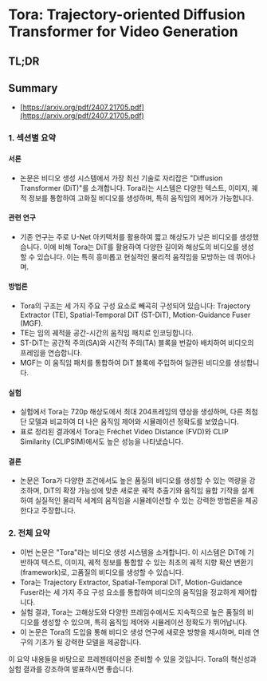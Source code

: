 # Tora: Trajectory-oriented Diffusion Transformer for Video Generation
## TL;DR
## Summary
- [https://arxiv.org/pdf/2407.21705.pdf](https://arxiv.org/pdf/2407.21705.pdf)

### 1. 섹션별 요약

#### 서론
- 논문은 비디오 생성 시스템에서 가장 최신 기술로 자리잡은 "Diffusion Transformer (DiT)"를 소개합니다. Tora라는 시스템은 다양한 텍스트, 이미지, 궤적 정보를 통합하여 고화질 비디오를 생성하며, 특히 움직임의 제어가 가능합니다.

#### 관련 연구
- 기존 연구는 주로 U-Net 아키텍처를 활용하여 짧고 해상도가 낮은 비디오를 생성했습니다. 이에 비해 Tora는 DiT를 활용하여 다양한 길이와 해상도의 비디오를 생성할 수 있습니다. 이는 특히 흥미롭고 현실적인 물리적 움직임을 모방하는 데 뛰어나며.

#### 방법론
- Tora의 구조는 세 가지 주요 구성 요소로 빼곡히 구성되어 있습니다: Trajectory Extractor (TE), Spatial-Temporal DiT (ST-DiT), Motion-Guidance Fuser (MGF).
- TE는 임의 궤적을 공간-시간의 움직임 패치로 인코딩합니다.
- ST-DiT는 공간적 주의(SA)와 시간적 주의(TA) 블록을 번갈아 배치하여 비디오의 프레임을 연습합니다.
- MGF는 이 움직임 패치를 통합하여 DiT 블록에 주입하여 일관된 비디오를 생성합니다.

#### 실험
- 실험에서 Tora는 720p 해상도에서 최대 204프레임의 영상을 생성하며, 다른 최첨단 모델과 비교하여 더 나은 움직임 제어와 시뮬레이션 정확도를 보였습니다.
- 표로 정리된 결과에서 Tora는 Fréchet Video Distance (FVD)와 CLIP Similarity (CLIPSIM)에서도 높은 성능을 나타냈습니다.

#### 결론
- 논문은 Tora가 다양한 조건에서도 높은 품질의 비디오를 생성할 수 있는 역량을 강조하며, DiT의 확장 가능성에 맞춘 새로운 궤적 추출기와 움직임 융합 기작을 설계하여 실질적인 물리적 세계의 움직임을 시뮬레이션할 수 있는 강력한 방법론을 제공한다고 주장합니다.

### 2. 전체 요약
- 이번 논문은 "Tora"라는 비디오 생성 시스템을 소개합니다. 이 시스템은 DiT에 기반하여 텍스트, 이미지, 궤적 정보를 통합할 수 있는 최초의 궤적 지향 확산 변환기(framework)로, 고품질의 비디오를 생성할 수 있습니다.
- Tora는 Trajectory Extractor, Spatial-Temporal DiT, Motion-Guidance Fuser라는 세 가지 주요 구성 요소를 통합하여 비디오의 움직임을 정교하게 제어합니다.
- 실험 결과, Tora는 고해상도와 다양한 프레임수에서도 지속적으로 높은 품질의 비디오를 생성할 수 있으며, 특히 움직임 제어와 시뮬레이션 정확도가 뛰어납니다.
- 이 논문은 Tora의 도입을 통해 비디오 생성 연구에 새로운 방향을 제시하며, 미래 연구의 기초가 될 강력한 모델을 제공합니다.

이 요약 내용들을 바탕으로 프레젠테이션을 준비할 수 있을 것입니다. Tora의 혁신성과 실험 결과를 강조하여 발표하시면 좋습니다.